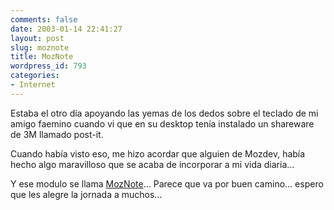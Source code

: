 ```yaml
---
comments: false
date: 2003-01-14 22:41:27
layout: post
slug: moznote
title: MozNote
wordpress_id: 793
categories:
- Internet
---
```


Estaba el otro día apoyando las yemas de los dedos sobre el teclado de mi amigo faemino cuando vi que en su desktop tenía instalado un shareware de 3M llamado post-it.





Cuando había visto eso, me hizo acordar que alguien de Mozdev, había hecho algo maravilloso que se acaba de incorporar a mi vida diaria…





Y ese modulo se llama [MozNote](http://moznotes.mozdev.org)… Parece que va por buen camino… espero que les alegre la jornada a muchos…




 
